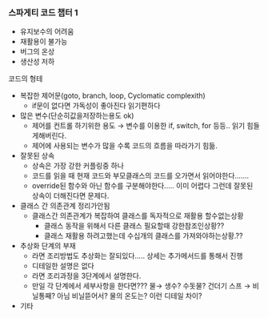### 스파게티 코드 챕터 1

- 유지보수의 어려움
- 재활용이 불가능
- 버그의 온상
- 생산성 저하

코드의 형테

- 복잡한 제어문(goto, branch, loop, Cyclomatic complexith)
    - if문이 없다면 가독성이 좋아진다 읽기편하다
- 많은 변수(단순히값을저장하는용도 ok)
    - 제어를 컨트롤 하기위한 용도 → 변수를 이용한 if, switch, for 등등.. 읽기 힘들게해버린다.
    - 제어에 사용되는 변수가 많을 수록 코드의 흐름을 따라가기 힘듦.
- 잘못된 상속
    - 상속은 가장 강한 커플링중 하나
    - 코드를 읽을 때 현재 코드와 부모클래스의 코드를 오가면서 읽어야한다…….
    - override된 함수와 아닌 함수를 구분해야한다…..  이미 어렵다 그런데 잘못된 상속이 더해진다면 문제다.
- 클래스 간 의존관계 정리가안됨
    - 클래스간 의존관계가 복잡하여 클래스를 독자적으로 재활용 할수없는상황
        - 클래스 동작을 위해서 다른 클래스 필요할때 강한참조인상황??
        - 클래스 재활용 하려고했는데 수십개의 클래스를 가져와야하는상황.??
- 추상화 단계의 부재
    - 라면 조리방법도 추상화는 잘되있다…..  상세는 추가메서드를 통해서 진행
    - 디테일한 설명은 없다
    - 라면 조리과정을 3단계에서 설명한다.
    - 만일 각 단계에서 세부사항을 한다면??? 물→ 생수? 수돗물? 건더기 스프 → 비닐통째? 아님 비닐뜯어서? 물의 온도는? 이런 디테일 차이?
- 기타
